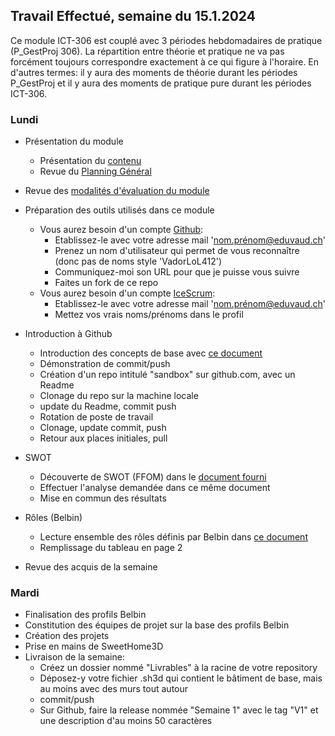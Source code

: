 ## Travail Effectué, semaine du 15.1.2024

Ce module ICT-306 est couplé avec 3 périodes hebdomadaires de pratique (P_GestProj 306). La répartition entre théorie et pratique ne va pas forcément toujours correspondre exactement à ce qui figure à l'horaire. En d'autres termes: il y aura des moments de théorie durant les périodes P_GestProj et il y aura des moments de pratique pure durant les périodes ICT-306.

### Lundi 

- Présentation du module
  - Présentation du [contenu](../ICT-306-ETML.md)
  - Revue du [Planning Général](../README.md)

- Revue des [modalités d'évaluation du module](../Evaluation/DEP.md)

- Préparation des outils utilisés dans ce module
  - Vous aurez besoin d'un compte [Github](https://github.com):
    - Etablissez-le avec votre adresse mail 'nom.prénom@eduvaud.ch'
    - Prenez un nom d'utilisateur qui permet de vous reconnaître (donc pas de noms style 'VadorLoL412')
    - Communiquez-moi son URL pour que je puisse vous suivre
    - Faites un fork de ce repo
  - Vous aurez besoin d'un compte [IceScrum](https://www.icescrum.com/):
    - Etablissez-le avec votre adresse mail 'nom.prénom@eduvaud.ch'
    - Mettez vos vrais noms/prénoms dans le profil
  
- Introduction à Github
  - Introduction des concepts de base avec [ce document](../Supports/Git.pdf)
  - Démonstration de commit/push
  - Création d'un repo intitulé "sandbox" sur github.com, avec un Readme
  - Clonage du repo sur la machine locale
  - update du Readme, commit push
  - Rotation de poste de travail
  - Clonage, update commit, push
  - Retour aux places initiales, pull

- SWOT
  - Découverte de SWOT (FFOM) dans le [document fourni](../Matériel/e-306-etude-opportunite.docx)
  - Effectuer l'analyse demandée dans ce même document
  - Mise en commun des résultats

- Rôles (Belbin)
  - Lecture ensemble des rôles définis par Belbin dans [ce document](../Matériel/E-306-XCL01-RolesDansUnGroupe.docx)
  - Remplissage du tableau en page 2

- Revue des acquis de la semaine

### Mardi

- Finalisation des profils Belbin
- Constitution des équipes de projet sur la base des profils Belbin
- Création des projets
- Prise en mains de SweetHome3D
- Livraison de la semaine: 
  - Créez un dossier nommé "Livrables" à la racine de votre repository
  - Déposez-y votre fichier .sh3d qui contient le bâtiment de base, mais au moins avec des murs tout autour
  - commit/push
  - Sur Github, faire la release nommée "Semaine 1" avec le tag "V1" et une description d'au moins 50 caractères